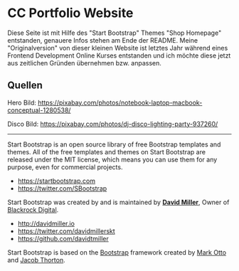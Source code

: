# CC Portfolio Website
Diese Seite ist mit Hilfe des "Start Bootstrap" Themes "Shop Homepage" entstanden, genauere Infos stehen am Ende der README.
Meine "Originalversion" von dieser kleinen Website ist letztes Jahr während eines Frontend Development Online Kurses entstanden und ich möchte diese jetzt aus zeitlichen Gründen übernehmen bzw. anpassen.


## Quellen

Hero Bild:
https://pixabay.com/photos/notebook-laptop-macbook-conceptual-1280538/

Disco Bild:
https://pixabay.com/photos/dj-disco-lighting-party-937260/

------------------

Start Bootstrap is an open source library of free Bootstrap templates and themes. All of the free templates and themes on Start Bootstrap are released under the MIT license, which means you can use them for any purpose, even for commercial projects.

* https://startbootstrap.com
* https://twitter.com/SBootstrap

Start Bootstrap was created by and is maintained by **[David Miller](http://davidmiller.io/)**, Owner of [Blackrock Digital](http://blackrockdigital.io/).

* http://davidmiller.io
* https://twitter.com/davidmillerskt
* https://github.com/davidtmiller

Start Bootstrap is based on the [Bootstrap](http://getbootstrap.com/) framework created by [Mark Otto](https://twitter.com/mdo) and [Jacob Thorton](https://twitter.com/fat).
